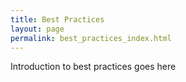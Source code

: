 ```yaml
---
title: Best Practices
layout: page
permalink: best_practices_index.html
---
```


Introduction to best practices goes here
